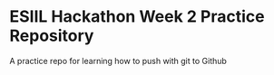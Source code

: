 # ESIIL Hackathon Week 2 Practice Repository
A practice repo for learning how to push with git to Github